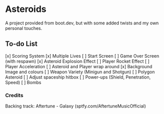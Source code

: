 # Asteroids
A project provided from boot.dev, but with some added twists and my own personal touches.

## To-do List

[x] Scoring System
[x] Multiple Lives
[ ] Start Screen
[ ] Game Over Screen (with respawn)
[x] Asteroid Explosion Effect
[ ] Player Rocket Effect
[ ] Player Acceleration
[ ] Asteroid and Player wrap around
[x] Background Image and colours
[ ] Weapon Variety (Minigun and Shotgun)
[ ] Polygon Asteroid
[ ] Adjust spaceship hitbox
[ ] Power-ups (Shield, Penetration, Speed)
[ ] Bombs

### Credits
Backing track: Aftertune - Galaxy (sptfy.com/AftertuneMusicOfficial)
